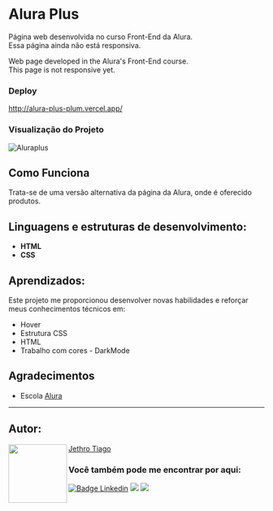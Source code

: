 # Alura Plus

Página web desenvolvida no curso Front-End da Alura.<br>
Essa página ainda não está responsiva.<br>

Web page developed in the Alura's Front-End course.<br>
This page is not responsive yet.

### Deploy

http://alura-plus-plum.vercel.app/

### Visualização do Projeto

![Aluraplus](https://user-images.githubusercontent.com/103612874/205367962-e0dc1522-0d54-4fd7-9cc3-f9d4446e0d4a.png)

## Como Funciona

Trata-se de uma versão alternativa da página da Alura, onde é oferecido produtos.

## Linguagens e estruturas de desenvolvimento:

* <strong>HTML</strong>
* <strong>CSS</strong>

## Aprendizados:

Este projeto me proporcionou desenvolver novas habilidades e reforçar meus conhecimentos técnicos em:

- Hover
- Estrutura CSS
- HTML
- Trabalho com cores - DarkMode

## Agradecimentos

* Escola [Alura](https://www.alura.com.br/)

---

<h2 id="autor" align="left">Autor:</h2>
  <img align="left" src="https://avatars.githubusercontent.com/u/103612874?v=4" width=115>
<a href="https://github.com/JethroTiago">Jethro Tiago</a>
<h3 align="left">Você também pode me encontrar por aqui:</h3>
<p align="left">
  <a href="https://www.linkedin.com/in/jethrotiago/"><img src="https://img.shields.io/badge/LinkedIn-0077B5?style=for-the-badge&logo=linkedin&logoColor=white" alt="Badge Linkedin" /></a>
  <a href="https://www.youtube.com/c/BEIRADAAVENTURA" target="_blank"><img src="https://img.shields.io/badge/YouTube-FF0000?style=for-the-badge&logo=youtube&logoColor=white" target="_blank"></a>
  <a href="https://instagram.com/jethrotiago" target="_blank"><img src="https://img.shields.io/badge/-Instagram-%23E4405F?style=for-the-badge&logo=instagram&logoColor=white" target="_blank"></a>
  <br>

